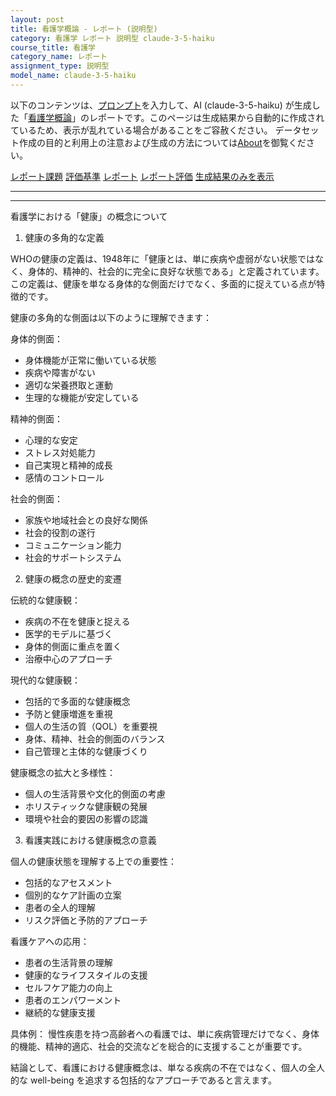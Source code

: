 ```yaml
---
layout: post
title: 看護学概論 - レポート (説明型)
category: 看護学 レポート 説明型 claude-3-5-haiku
course_title: 看護学
category_name: レポート
assignment_type: 説明型
model_name: claude-3-5-haiku
---
```


以下のコンテンツは、[プロンプト](http://127.0.0.1:8000/generated/看護学/claude-3-5-haiku/prompt_レポート-説明型.md)を入力して、AI (claude-3-5-haiku) が生成した「[看護学概論](/contents/看護学/)」のレポートです。このページは生成結果から自動的に作成されているため、表示が乱れている場合があることをご容赦ください。
データセット作成の目的と利用上の注意および生成の方法については[About](/About)を御覧ください。

[レポート課題](../レポート課題-説明型)
[評価基準](../評価基準-説明型)
[レポート](../レポート-説明型)
[レポート評価](../レポート評価-説明型)
[生成結果のみを表示](http://127.0.0.1:8000/generated/看護学/claude-3-5-haiku/レポート-説明型.md)
  

***
***
  
看護学における「健康」の概念について

1. 健康の多角的な定義

WHOの健康の定義は、1948年に「健康とは、単に疾病や虚弱がない状態ではなく、身体的、精神的、社会的に完全に良好な状態である」と定義されています。この定義は、健康を単なる身体的な側面だけでなく、多面的に捉えている点が特徴的です。

健康の多角的な側面は以下のように理解できます：

身体的側面：
- 身体機能が正常に働いている状態
- 疾病や障害がない
- 適切な栄養摂取と運動
- 生理的な機能が安定している

精神的側面：
- 心理的な安定
- ストレス対処能力
- 自己実現と精神的成長
- 感情のコントロール

社会的側面：
- 家族や地域社会との良好な関係
- 社会的役割の遂行
- コミュニケーション能力
- 社会的サポートシステム

2. 健康の概念の歴史的変遷

伝統的な健康観：
- 疾病の不在を健康と捉える
- 医学的モデルに基づく
- 身体的側面に重点を置く
- 治療中心のアプローチ

現代的な健康観：
- 包括的で多面的な健康概念
- 予防と健康増進を重視
- 個人の生活の質（QOL）を重要視
- 身体、精神、社会的側面のバランス
- 自己管理と主体的な健康づくり

健康概念の拡大と多様性：
- 個人の生活背景や文化的側面の考慮
- ホリスティックな健康観の発展
- 環境や社会的要因の影響の認識

3. 看護実践における健康概念の意義

個人の健康状態を理解する上での重要性：
- 包括的なアセスメント
- 個別的なケア計画の立案
- 患者の全人的理解
- リスク評価と予防的アプローチ

看護ケアへの応用：
- 患者の生活背景の理解
- 健康的なライフスタイルの支援
- セルフケア能力の向上
- 患者のエンパワーメント
- 継続的な健康支援

具体例：
慢性疾患を持つ高齢者への看護では、単に疾病管理だけでなく、身体的機能、精神的適応、社会的交流などを総合的に支援することが重要です。

結論として、看護における健康概念は、単なる疾病の不在ではなく、個人の全人的な well-being を追求する包括的なアプローチであると言えます。
